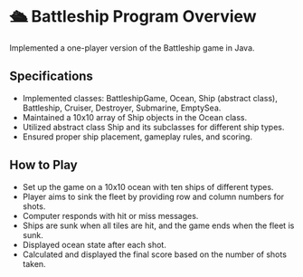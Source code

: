 # 🛳 Battleship Program Overview

Implemented a one-player version of the Battleship game in Java.

## Specifications

- Implemented classes: BattleshipGame, Ocean, Ship (abstract class), Battleship, Cruiser, Destroyer, Submarine, EmptySea.
- Maintained a 10x10 array of Ship objects in the Ocean class.
- Utilized abstract class Ship and its subclasses for different ship types.
- Ensured proper ship placement, gameplay rules, and scoring.

## How to Play

- Set up the game on a 10x10 ocean with ten ships of different types.
- Player aims to sink the fleet by providing row and column numbers for shots.
- Computer responds with hit or miss messages.
- Ships are sunk when all tiles are hit, and the game ends when the fleet is sunk.
- Displayed ocean state after each shot.
- Calculated and displayed the final score based on the number of shots taken.
